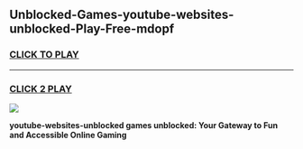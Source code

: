 
## Unblocked-Games-youtube-websites-unblocked-Play-Free-mdopf
<h3>
<a href="https://premium76.site?title=youtube-websites-unblocked&ref=20M">CLICK TO PLAY</a></h3>
<hr>

<h3>
<a href="https://premium76.site?title=youtube-websites-unblocked&ref=20M">CLICK 2 PLAY</a>
  
</h3>

<a href="https://premium76.site?title=youtube-websites-unblocked&ref=19M"><img src="https://clearcache.store/games.png"></a>


**youtube-websites-unblocked games unblocked: Your Gateway to Fun and Accessible Online Gaming**
